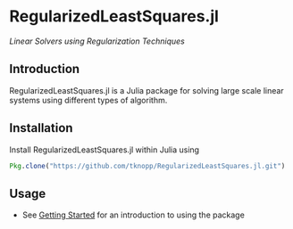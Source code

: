 # RegularizedLeastSquares.jl

*Linear Solvers using Regularization Techniques*

## Introduction

RegularizedLeastSquares.jl is a Julia package for solving large scale linear systems
using different types of algorithm.

## Installation

Install RegularizedLeastSquares.jl within Julia using

```julia
Pkg.clone("https://github.com/tknopp/RegularizedLeastSquares.jl.git")
```

## Usage

  * See [Getting Started](@ref) for an introduction to using the package

